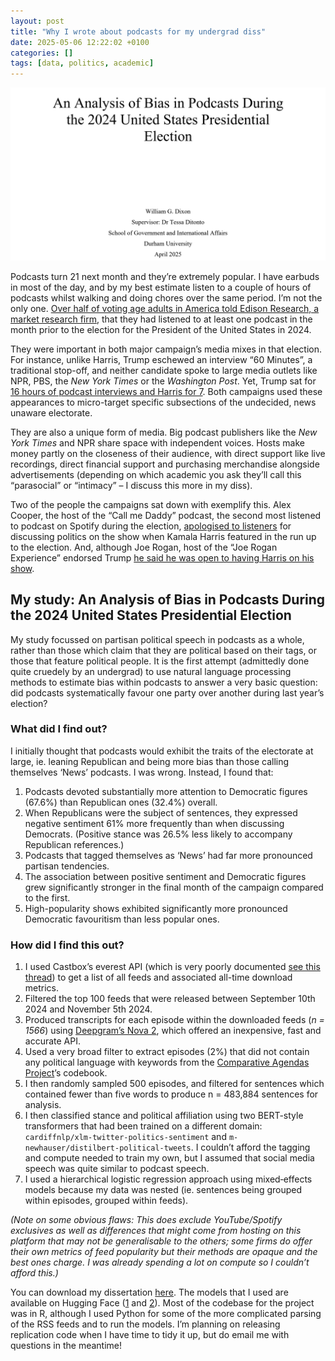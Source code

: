```yaml
---
layout: post
title: "Why I wrote about podcasts for my undergrad diss"
date: 2025-05-06 12:22:02 +0100
categories: []
tags: [data, politics, academic]
---
```


![main](/docs/assets/2025-05-06-main.png)

Podcasts turn 21 next month and they’re extremely popular. I have earbuds in most of the day, and by my best estimate listen to a couple of hours of podcasts whilst walking and doing chores over the same period. I’m not the only one. [Over half of voting age adults in America told Edison Research, a market research firm](https://www.edisonresearch.com/the-top-50-podcasts-in-the-u-s-for-q4-2024/), that they had listened to at least one podcast in the month prior to the election for the President of the United States in 2024.

They were important in both major campaign’s media mixes in that election. For instance, unlike Harris, Trump eschewed an interview “60 Minutes”, a traditional stop-off, and neither candidate spoke to large media outlets like NPR, PBS, the *New York Times* or the *Washington Post*. Yet, Trump sat for [16 hours of podcast interviews and Harris for 7](https://www.economist.com/united-states/2024/11/30/donald-trump-may-find-it-harder-to-dominate-americas-conversation). Both campaigns used these appearances to micro-target specific subsections of the undecided, news unaware electorate. 

They are also a unique form of media. Big podcast publishers like the *New York Times* and NPR share space with independent voices. Hosts make money partly on the closeness of their audience, with direct support like live recordings, direct financial support and purchasing merchandise alongside advertisements (depending on which academic you ask they’ll call this “parasocial” or “intimacy” – I discuss this more in my diss). 

Two of the people the campaigns sat down with exemplify this. Alex Cooper, the host of the “Call me Daddy” podcast, the second most listened to podcast on Spotify during the election, [apologised to listeners](https://www.theatlantic.com/politics/archive/2024/10/kamala-harris-call-her-daddy-podcast/680181/) for discussing politics on the show when Kamala Harris featured in the run up to the election. And, although Joe Rogan, host of the “Joe Rogan Experience” endorsed Trump [he said he was open to having Harris on his show](https://www.reuters.com/world/us/harris-will-not-appear-joe-rogan-podcast-her-campaign-says-2024-10-25/).

## My study: An Analysis of Bias in Podcasts During the 2024 United States Presidential Election

My study focussed on partisan political speech in podcasts as a whole, rather than those which claim that they are political based on their tags, or those that feature political people. It is the first attempt (admittedly done quite cruedely by an undergrad) to use natural language processing methods to estimate bias within podcasts to answer a very basic question: did podcasts systematically favour one party over another during last year’s election?

### What did I find out?

I initially thought that podcasts would exhibit the traits of the electorate at large, ie. leaning Republican and being more bias than those calling themselves ‘News’ podcasts. I was wrong. Instead, I found that:

1. Podcasts devoted substantially more attention to Democratic figures (67.6%) than Republican ones (32.4%) overall. 
2. When Republicans were the subject of sentences, they expressed negative sentiment 61% more frequently than when discussing Democrats. (Positive stance was 26.5% less likely to accompany Republican references.)
3. Podcasts that tagged themselves as ‘News’ had far more pronounced partisan tendencies.
4. The association between positive sentiment and Democratic figures grew significantly stronger in the final month of the campaign compared to the first.
5. High-popularity shows exhibited significantly more pronounced Democratic favouritism than less popular ones.

### How did I find this out?

1. I used Castbox’s everest API (which is very poorly documented [see this thread](https://stackoverflow.com/questions/64801922/how-to-run-a-spider-in-scrapy-several-times-with-changing-a-part-of-url-in-def)) to get a list of all feeds and associated all-time download metrics.
2. Filtered the top 100 feeds that were released between September 10th 2024 and November 5th 2024. 
3. Produced transcripts for each episode within the downloaded feeds (*n = 1566*) using [Deepgram’s Nova 2](https://deepgram.com/learn/nova-2-speech-to-text-api), which offered an inexpensive, fast and accurate API.
4. Used a very broad filter to extract episodes (2%) that did not contain any political language with keywords from the [Comparative Agendas Project](https://www.comparativeagendas.net/datasets_codebooks)’s codebook.
5. I then randomly sampled 500 episodes, and filtered for sentences which contained fewer than five words to produce n = 483,884 sentences for analysis.
6. I then classified stance and political affiliation using two BERT-style transformers that had been trained on a different domain: `cardiffnlp/xlm-twitter-politics-sentiment` and `m-newhauser/distilbert-political-tweets`. I couldn’t afford the tagging and compute needed to train my own, but I assumed that social media speech was quite similar to podcast speech.
7. I used a hierarchical logistic regression approach using mixed‐effects models because my data was nested (ie. sentences being grouped within episodes, grouped within feeds).

*(Note on some obvious flaws: This does exclude YouTube/Spotify exclusives as well as differences that might come from hosting on this platform that may not be generalisable to the others; some firms do offer their own metrics of feed popularity but their methods are opaque and the best ones charge. I was already spending a lot on compute so I couldn’t afford this.)*

You can download my dissertation [here](https://drive.google.com/file/d/18lLIoyeiG3Buy5CmjfGukvdg6TqJjCW6/view?usp=sharing). The models that I used are available on Hugging Face ([1](https://huggingface.co/cardiffnlp/twitter-roberta-base-sentiment) and [2](https://huggingface.co/m-newhauser/distilbert-political-tweets)). Most of the codebase for the project was in R, although I used Python for some of the more complicated parsing of the RSS feeds and to run the models. I’m planning on releasing replication code when I have time to tidy it up, but do email me with questions in the meantime!
